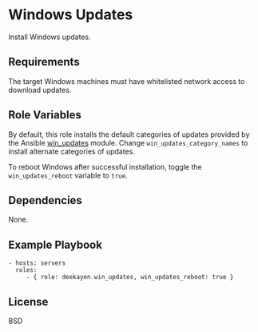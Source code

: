 Windows Updates
===============

Install Windows updates.

Requirements
------------

The target Windows machines must have whitelisted network access to download updates.

Role Variables
--------------

By default, this role installs the default categories of updates provided by the Ansible [win_updates](http://docs.ansible.com/ansible/win_updates_module.html) module. Change `win_updates_category_names` to install alternate categories of updates.

To reboot Windows after successful installation, toggle the `win_updates_reboot` variable to `true`.

Dependencies
------------

None.

Example Playbook
----------------

    - hosts: servers
      roles:
         - { role: deekayen.win_updates, win_updates_reboot: true }

License
-------

BSD
